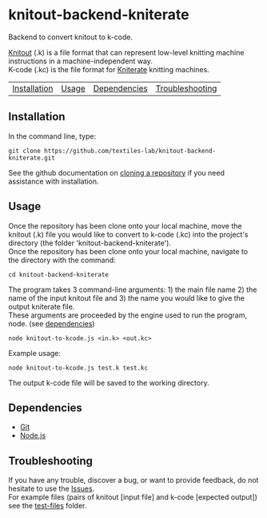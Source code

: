 # knitout-backend-kniterate

Backend to convert knitout to k-code.

[Knitout](https://github.com/textiles-lab/knitout) (.k) is a file format that can represent low-level knitting machine instructions in a machine-independent way.\
K-code (.kc) is the file format for [Kniterate](https://www.kniterate.com/) knitting machines.

<table>
<tr><td><a href="#installation">Installation</a></td><td><a href="#usage">Usage</a></td><td><a href="#dependencies">Dependencies</a></td><td><a href="#troubleshooting">Troubleshooting</a></td></tr>
</table>

## <a name="installation"></a>Installation

In the command line, type:
```console
git clone https://github.com/textiles-lab/knitout-backend-kniterate.git
```
See the github documentation on [cloning a repository](https://docs.github.com/en/free-pro-team@latest/github/creating-cloning-and-archiving-repositories/cloning-a-repository) if you need assistance with installation.

## <a name="usage"></a>Usage

Once the repository has been clone onto your local machine, move the knitout (.k) file you would like to convert to k-code (.kc) into the project's directory (the folder 'knitout-backend-kniterate').\
Once the repository has been clone onto your local machine, navigate to the directory with the command:
```console
cd knitout-backend-kniterate
```
The program takes 3 command-line arguments: 1) the main file name 2) the name of the input knitout file and 3) the name you would like to give the output kniterate file.\
These arguments are proceeded by the engine used to run the program, node. (see [dependencies](#dependencies))
```console
node knitout-to-kcode.js <in.k> <out.kc>
```
Example usage:
```console
node knitout-to-kcode.js test.k test.kc
```
The output k-code file will be saved to the working directory.

## <a name="dependencies"></a>Dependencies

- [Git](https://git-scm.com/)
- [Node.js](https://nodejs.org/)

## <a name="troubleshooting"></a>Troubleshooting
If you have any trouble, discover a bug, or want to provide feedback, do not hesitate to use the [Issues](https://github.com/textiles-lab/knitout-backend-kniterate/issues).\
For example files (pairs of knitout [input file] and k-code [expected output]) see the [test-files](test-files) folder.
